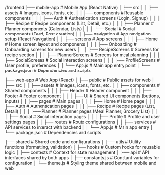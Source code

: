 /frontend
├── mobile-app # Mobile App (React Native)
│ ├── src
│ │ ├── assets # Images, icons, fonts, etc.
│ │ ├── components # Reusable components
│ │ │ ├── Auth # Authentication screens (Login, Signup)
│ │ │ ├── Recipe # Recipe components (List, Detail, etc.)
│ │ │ ├── Planner # Planner components (Calendar, Lists)
│ │ │ └── Social # Social components (Feed, Post creation)
│ │ ├── navigation # App navigation setup (React Navigation)
│ │ ├── screens # App screens
│ │ │ ├── Home # Home screen layout and components
│ │ │ ├── Onboarding # Onboarding screens for new users
│ │ │ ├── RecipeScreens # Screens for recipe section
│ │ │ ├── PlannerScreens # Screens for meal planning
│ │ │ ├── SocialScreens # Social interaction screens
│ │ │ ├── ProfileScreens # User profile, preferences
│ │ └── App.js # Main app entry point
│ └── package.json # Dependencies and scripts

├── web-app # Web App (React)
│ ├── public # Public assets for web
│ ├── src
│ │ ├── assets # Images, icons, fonts, etc.
│ │ ├── components # Shared components
│ │ │ ├── Header # Header component
│ │ │ ├── Footer # Footer component
│ │ │ ├── UI # Shared UI components (buttons, inputs)
│ │ ├── pages # Main pages
│ │ │ ├── Home # Home page
│ │ │ ├── Auth # Authentication pages
│ │ │ ├── Recipe # Recipe pages (List, Detail)
│ │ │ ├── Planner # Planner pages (Meal Planner, Grocery List)
│ │ │ ├── Social # Social interaction pages
│ │ │ ├── Profile # Profile and user settings pages
│ │ ├── routes # Route configurations
│ │ ├── services # API services to interact with backend
│ │ └── App.js # Main app entry
│ └── package.json # Dependencies and scripts

├── shared # Shared code and configurations
│ ├── utils # Utility functions (formatting, validation)
│ ├── hooks # Custom hooks for reusable logic
│ ├── contexts # Context for state management
│ ├── api # API interfaces shared by both apps
│ ├── constants.js # Constant variables for configuration
│ └── theme.js # Styling theme shared between mobile and web
